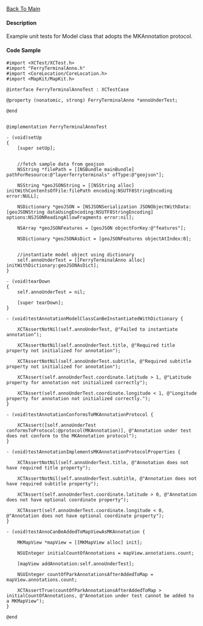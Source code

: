 [Back To Main](https://github.com/ccabanero/ios-unit-testing-patterns)

#### Description
Example unit tests for Model class that adopts the MKAnnotation protocol.

#### Code Sample
	
	#import <XCTest/XCTest.h>
	#import "FerryTerminalAnno.h"
	#import <CoreLocation/CoreLocation.h>
	#import <MapKit/MapKit.h>
	
	@interface FerryTerminalAnnoTest : XCTestCase
	
	@property (nonatomic, strong) FerryTerminalAnno *annoUnderTest;
	
	@end
	
	
	@implementation FerryTerminalAnnoTest
	
	- (void)setUp
	{
	    [super setUp];
	    
	    
	    //fetch sample data from geojson
	    NSString *filePath = [[NSBundle mainBundle] pathForResource:@"layerferryterminals" ofType:@"geojson"];
	    
	    NSString *geoJSONString = [[NSString alloc] initWithContentsOfFile:filePath encoding:NSUTF8StringEncoding error:NULL];
	    
	    NSDictionary *geoJSON = [NSJSONSerialization JSONObjectWithData:[geoJSONString dataUsingEncoding:NSUTF8StringEncoding] options:NSJSONReadingAllowFragments error:nil];
	    
	    NSArray *geoJSONFeatures = [geoJSON objectForKey:@"features"];
	    
	    NSDictionary *geoJSONAsDict = [geoJSONFeatures objectAtIndex:0];
	    
	    
	    //instantiate model object using dictionary
	    self.annoUnderTest = [[FerryTerminalAnno alloc] initWithDictionary:geoJSONAsDict];
	}
	
	- (void)tearDown
	{
	    self.annoUnderTest = nil;
	    
	    [super tearDown];
	}
	
	- (void)testAnnotationModelClassCanBeInstantiatedWithDictionary {
	    
	    XCTAssertNotNil(self.annoUnderTest, @"Failed to instantiate annotation");
	    
	    XCTAssertNotNil(self.annoUnderTest.title, @"Required title property not initialized for annotation");
	    
	    XCTAssertNotNil(self.annoUnderTest.subtitle, @"Required subtitle property not initialized for annotation");
	    
	    XCTAssert(self.annoUnderTest.coordinate.latitude > 1, @"Latitude property for annotation not initialized correctly");
	    
	    XCTAssert(self.annoUnderTest.coordinate.longitude < 1, @"Longitude property for annotation not initialized correctly.");
	}
	
	- (void)testAnnotationConformsToMKAnnotationProtocol {
	    
	    XCTAssert([self.annoUnderTest conformsToProtocol:@protocol(MKAnnotation)], @"Annotation under test does not conform to the MKAnnotation protocol");
	}
	
	- (void)testAnnotationImplementsMKAnnotationProtocolProperties {
	    
	    XCTAssertNotNil(self.annoUnderTest.title, @"Annotation does not have required title property");
	    
	    XCTAssertNotNil(self.annoUnderTest.subtitle, @"Annotation does not have required subtitle property");
	    
	    XCTAssert(self.annoUnderTest.coordinate.latitude > 0, @"Annotation does not have optional coordinate property");
	    
	    XCTAssert(self.annoUnderTest.coordinate.longitude < 0, @"Annotation does not have optional coordinate property");
	}
	
	- (void)testAnnoCanBeAddedToMapViewAsMKAnnotation {
	    
	    MKMapView *mapView = [[MKMapView alloc] init];
	    
	    NSUInteger initialCountOfAnnotations = mapView.annotations.count;
	    
	    [mapView addAnnotation:self.annoUnderTest];
	    
	    NSUInteger countOfParkAnnotationsAfterAddedToMap = mapView.annotations.count;
	    
	    XCTAssertTrue(countOfParkAnnotationsAfterAddedToMap > initialCountOfAnnotations, @"Annotation under test cannot be added to a MKMapView");
	}
	
	@end
